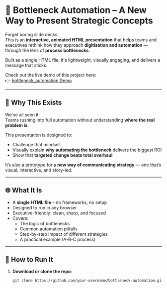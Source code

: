 # 🧠 Bottleneck Automation – A New Way to Present Strategic Concepts

Forget boring slide decks.  
This is an **interactive, animated HTML presentation** that helps teams and executives rethink how they approach **digitisation and automation** — through the lens of **process bottlenecks**.

Built as a single HTML file, it's lightweight, visually engaging, and delivers a message that sticks.

Check out the live demo of this project here:  
👉 [bottleneck_automation Demo](https://carstoneous.github.io/bottleneck_automation/)

---

## 🎯 Why This Exists

We’ve all seen it:  
Teams rushing into full automation without understanding **where the real problem is**.  

This presentation is designed to:
- Challenge that mindset  
- Visually explain **why automating the bottleneck** delivers the biggest ROI  
- Show that **targeted change beats total overhaul**

It’s also a prototype for a **new way of communicating strategy** — one that’s visual, interactive, and story-led.

---

## 🌐 What It Is

- A **single HTML file** – no frameworks, no setup
- Designed to run in any browser
- Executive-friendly: clean, sharp, and focused
- Covers:
  - The logic of bottlenecks
  - Common automation pitfalls
  - Step-by-step impact of different strategies
  - A practical example (A-B-C process)

---

## 🚀 How to Run It

1. **Download or clone the repo**:
   ```bash
   git clone https://github.com/your-username/bottleneck-automation.git
